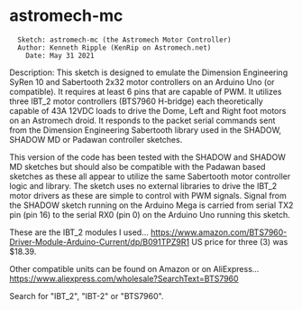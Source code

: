 # astromech-mc
      Sketch: astromech-mc (the Astromech Motor Controller)
      Author: Kenneth Ripple (KenRip on Astromech.net)
        Date: May 31 2021
Description: 
This sketch is designed to emulate the Dimension Engineering SyRen 10 and Sabertooth 2x32 motor controllers on an Arduino Uno (or compatible).  It requires at least 6 pins that are capable of PWM.  It utilizes three IBT_2 motor controllers (BTS7960 H-bridge) each theoretically capable of 43A 12VDC loads to drive the Dome, Left and Right foot motors on an Astromech droid.  It responds to the packet serial commands sent from the Dimension Engineering Sabertooth library used in the SHADOW, SHADOW MD or Padawan controller sketches.  

This version of the code has been tested with the SHADOW and SHADOW MD sketches but should also be compatible with the Padawan based sketches as these all appear to utilize the same Sabertooth motor controller logic and library.  The sketch uses no external libraries to drive the IBT_2 motor drivers as these are simple to control with PWM signals.  Signal from the SHADOW sketch running on the Arduino Mega is carried from serial TX2 pin (pin 16) to the serial RX0 (pin 0) on the Arduino Uno running this sketch.

These are the IBT_2 modules I used...
https://www.amazon.com/BTS7960-Driver-Module-Arduino-Current/dp/B091TPZ9R1
US price for three (3) was $18.39.

Other compatible units can be found on Amazon or on AliExpress...
https://www.aliexpress.com/wholesale?SearchText=BTS7960

Search for "IBT_2", "IBT-2" or "BTS7960".
